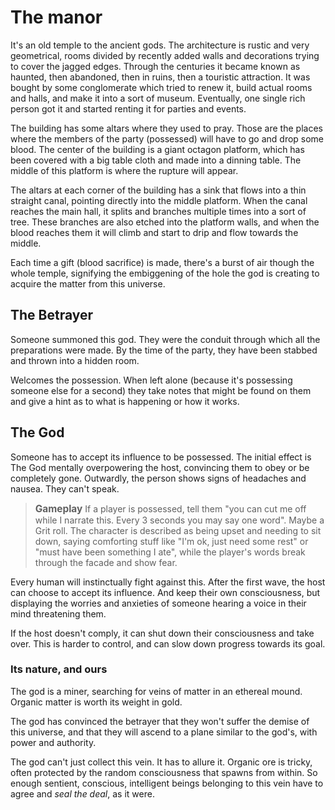 
# The manor

It's an old temple to the ancient gods. The architecture is rustic and very geometrical, rooms divided by recently added walls and decorations trying to cover the jagged edges.
Through the centuries it became known as haunted, then abandoned, then in ruins, then a touristic attraction. It was bought by some conglomerate which tried to renew it, build actual rooms and halls, and make it into a sort of museum. Eventually, one single rich person got it and started renting it for parties and events.

The building has some altars where they used to pray. Those are the places where the members of the party (possessed) will have to go and drop some blood.
The center of the building is a giant octagon platform, which has been covered with a big table cloth and made into a dinning table. The middle of this platform is where the rupture will appear.

The altars at each corner of the building has a sink that flows into a thin straight canal, pointing directly into the middle platform. When the canal reaches the main hall, it splits and branches multiple times into a sort of tree. These branches are also etched into the platform walls, and when the blood reaches them it will climb and start to drip and flow towards the middle.

Each time a gift (blood sacrifice) is made, there's a burst of air though the whole temple, signifying the embiggening of the hole the god is creating to acquire the matter from this universe.

## The Betrayer

Someone summoned this god. They were the conduit through which all the preparations were made. By the time of the party, they have been stabbed and thrown into a hidden room.

Welcomes the possession. When left alone (because it's possessing someone else for a second) they take notes that might be found on them and give a hint as to what is happening or how it works.

## The God

Someone has to accept its influence to be possessed.
The initial effect is The God mentally overpowering the host, convincing them to obey or be completely gone. Outwardly, the person shows signs of headaches and nausea. They can't speak.

> <span style='font-size: 1.1em; font-weight: bold'>Gameplay</span>
> If a player is possessed, tell them "you can cut me off while I narrate this. Every 3 seconds you may say one word". Maybe a Grit roll. The character is described as being upset and needing to sit down, saying comforting stuff like "I'm ok, just need some rest" or "must have been something I ate", while the player's words break through the facade and show fear.

Every human will instinctually fight against this. After the first wave, the host can choose to accept its influence. And keep their own consciousness, but displaying the worries and anxieties of someone hearing a voice in their mind threatening them.

If the host doesn't comply, it can shut down their consciousness and take over. This is harder to control, and can slow down progress towards its goal.

### Its nature, and ours

The god is a miner, searching for veins of matter in an ethereal mound. Organic matter is worth its weight in gold.

The god has convinced the betrayer that they won't suffer the demise of this universe, and that they will ascend to a plane similar to the god's, with power and authority.

The god can't just collect this vein. It has to allure it. Organic ore is tricky, often protected by the random consciousness that spawns from within. So enough sentient, conscious, intelligent beings belonging to this vein have to agree and *seal the deal*, as it were.